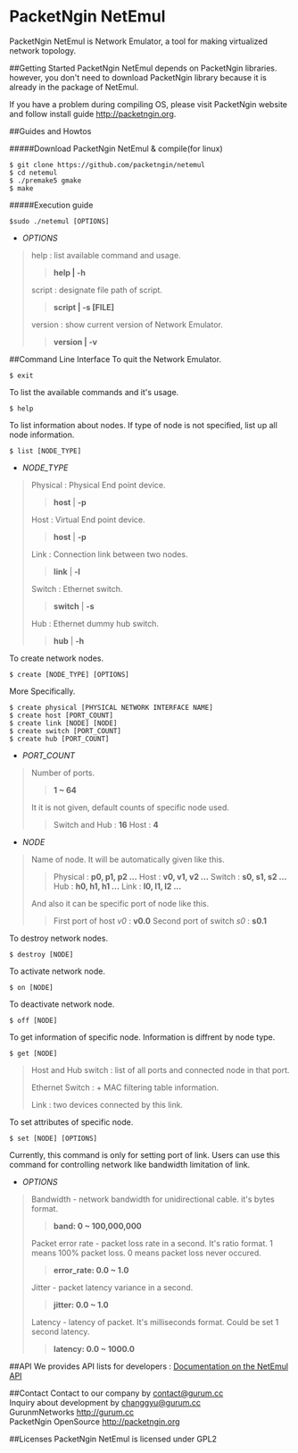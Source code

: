 # PacketNgin NetEmul
PacketNgin NetEmul is Network Emulator, a tool for making virtualized network topology.

##Getting Started
PacketNgin NetEmul depends on PacketNgin libraries. however, you don't need to download PacketNgin library because it is already in the package of NetEmul.

If you have a problem during compiling OS, please visit PacketNgin website and follow install guide <http://packetngin.org>.
       
##Guides and Howtos

#####Download PacketNgin NetEmul & compile(for linux)

    $ git clone https://github.com/packetngin/netemul
    $ cd netemul
    $ ./premake5 gmake
    $ make
     
    
#####Execution guide

    $sudo ./netemul [OPTIONS]

* _OPTIONS_

> help : list available command and usage.
>> **help | -h**
>
> script : designate file path of script.
>> **script | -s [FILE]**
>
> version : show current version of Network Emulator.
>> **version | -v**

##Command Line Interface
To quit the Network Emulator.

    $ exit

To list the available commands and it's usage.

    $ help
    
To list information about nodes. If type of node is not specified, list up all node information.

    $ list [NODE_TYPE]

* _NODE_TYPE_

> Physical : Physical End point device. 
>> **host** | **-p**
>
> Host : Virtual End point device. 
>> **host** | **-p**
>
> Link : Connection link between two nodes.
>> **link** | **-l**
>
> Switch : Ethernet switch.
>> **switch**  | **-s**
>
> Hub : Ethernet dummy hub switch.
>> **hub** | **-h**
>
    
To create network nodes.

	$ create [NODE_TYPE] [OPTIONS]
    
More Specifically.

	$ create physical [PHYSICAL NETWORK INTERFACE NAME]
	$ create host [PORT_COUNT]
	$ create link [NODE] [NODE]
	$ create switch [PORT_COUNT]
	$ create hub [PORT_COUNT]
    
* _PORT_COUNT_

> Number of ports.
>> **1 ~ 64**
>
> It it is not given, default counts of specific node used.
>> Switch and Hub : **16**
>> Host : **4** 

* _NODE_

> Name of node. It will be automatically given like this.
>> Physical : **p0, p1, p2 ...**
>> Host     : **v0, v1, v2 ...**
>> Switch   : **s0, s1, s2 ...**
>> Hub      : **h0, h1, h1 ...**
>> Link     : **l0, l1, l2 ...**
>
> And also it can be specific port of node like this.
>> First port of host *v0* : **v0.0**
>> Second port of switch *s0* : **s0.1**

    
To destroy network nodes.
    
    $ destroy [NODE]
    
To activate network node.

    $ on [NODE]
    
To deactivate network node.

    $ off [NODE]
    
To get information of specific node. Information is diffrent by node type.

    $ get [NODE]
    
> Host and Hub switch : list of all ports and connected node in that port.
>
> Ethernet Switch : + MAC filtering table information.
>
> Link : two devices connected by this link.
   
To set attributes of specific node. 

    $ set [NODE] [OPTIONS]
    
Currently, this command is only for setting port of link. Users can use this command for controlling network like bandwidth limitation of link.

* _OPTIONS_

> Bandwidth - network bandwidth for unidirectional cable. it's bytes format.
>> **band: 0 ~ 100,000,000** 
> 
> Packet error rate - packet loss rate in a second. It's ratio format. 1 means 100% packet loss. 0 means packet loss never occured.
>> **error_rate: 0.0 ~ 1.0**
>
> Jitter - packet latency variance in a second.
>> **jitter: 0.0 ~ 1.0**
>
> Latency - latency of packet. It's milliseconds format. Could be set 1 second latency.
>> **latency: 0.0 ~ 1000.0**


##API
We provides API lists for developers : [Documentation on the NetEmul API](http://packetngin.org/assets/doxy/index.html "PacketNgin NetEmul API")

##Contact
Contact to our company by <contact@gurum.cc><br>
Inquiry about development by <changgyu@gurum.cc><br>
GurunmNetworks <http://gurum.cc><br>
PacketNgin OpenSource <http://packetngin.org><br>

##Licenses
PacketNgin NetEmul is licensed under GPL2
